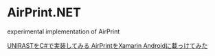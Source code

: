 # AirPrint.NET
experimental implementation of AirPrint

[UNIRASTをC#で実装してみる ](http://mjhd.hatenablog.com/entry/2016/11/05/012129)
[AirPrintをXamarin Androidに載っけてみた](http://mjhd.hatenablog.com/entry/2016/11/05/015714)
